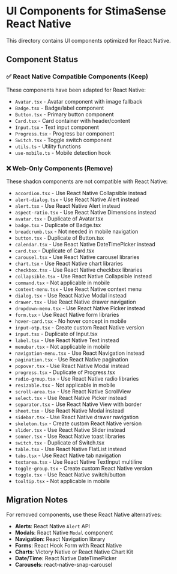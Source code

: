 # UI Components for StimaSense React Native

This directory contains UI components optimized for React Native.

## Component Status

### ✅ React Native Compatible Components (Keep)
These components have been adapted for React Native:
- `Avatar.tsx` - Avatar component with image fallback
- `Badge.tsx` - Badge/label component  
- `Button.tsx` - Primary button component
- `Card.tsx` - Card container with header/content
- `Input.tsx` - Text input component
- `Progress.tsx` - Progress bar component
- `Switch.tsx` - Toggle switch component
- `utils.ts` - Utility functions
- `use-mobile.ts` - Mobile detection hook

### ❌ Web-Only Components (Remove)
These shadcn components are not compatible with React Native:
- `accordion.tsx` - Use React Native Collapsible instead
- `alert-dialog.tsx` - Use React Native Alert instead
- `alert.tsx` - Use React Native Alert instead
- `aspect-ratio.tsx` - Use React Native Dimensions instead
- `avatar.tsx` - Duplicate of Avatar.tsx
- `badge.tsx` - Duplicate of Badge.tsx
- `breadcrumb.tsx` - Not needed in mobile navigation
- `button.tsx` - Duplicate of Button.tsx
- `calendar.tsx` - Use React Native DateTimePicker instead
- `card.tsx` - Duplicate of Card.tsx
- `carousel.tsx` - Use React Native carousel libraries
- `chart.tsx` - Use React Native chart libraries
- `checkbox.tsx` - Use React Native checkbox libraries
- `collapsible.tsx` - Use React Native Collapsible instead
- `command.tsx` - Not applicable in mobile
- `context-menu.tsx` - Use React Native context menu
- `dialog.tsx` - Use React Native Modal instead
- `drawer.tsx` - Use React Native drawer navigation
- `dropdown-menu.tsx` - Use React Native Picker instead
- `form.tsx` - Use React Native form libraries
- `hover-card.tsx` - No hover concept in mobile
- `input-otp.tsx` - Create custom React Native version
- `input.tsx` - Duplicate of Input.tsx
- `label.tsx` - Use React Native Text instead
- `menubar.tsx` - Not applicable in mobile
- `navigation-menu.tsx` - Use React Navigation instead
- `pagination.tsx` - Use React Native pagination
- `popover.tsx` - Use React Native Modal instead
- `progress.tsx` - Duplicate of Progress.tsx
- `radio-group.tsx` - Use React Native radio libraries
- `resizable.tsx` - Not applicable in mobile
- `scroll-area.tsx` - Use React Native ScrollView
- `select.tsx` - Use React Native Picker instead
- `separator.tsx` - Use React Native View with border
- `sheet.tsx` - Use React Native Modal instead
- `sidebar.tsx` - Use React Native drawer navigation
- `skeleton.tsx` - Create custom React Native version
- `slider.tsx` - Use React Native Slider instead
- `sonner.tsx` - Use React Native toast libraries
- `switch.tsx` - Duplicate of Switch.tsx
- `table.tsx` - Use React Native FlatList instead
- `tabs.tsx` - Use React Native tab navigation
- `textarea.tsx` - Use React Native TextInput multiline
- `toggle-group.tsx` - Create custom React Native version
- `toggle.tsx` - Use React Native switch/button
- `tooltip.tsx` - Not applicable in mobile

## Migration Notes

For removed components, use these React Native alternatives:
- **Alerts**: React Native `Alert` API
- **Modals**: React Native `Modal` component
- **Navigation**: React Navigation library
- **Forms**: React Hook Form with React Native
- **Charts**: Victory Native or React Native Chart Kit
- **Date/Time**: React Native DateTimePicker
- **Carousels**: react-native-snap-carousel